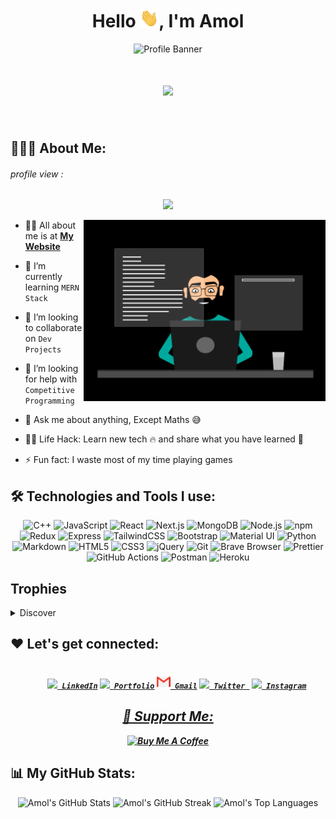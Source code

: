 <h1 align="center">Hello <img src="https://raw.githubusercontent.com/ABSphreak/ABSphreak/master/gifs/Hi.gif" width="30px" height="30px">, I'm Amol</h1>

<!-- Profile banner -->
<div align="center">
  <img src="https://res.cloudinary.com/dlgz2t08o/image/upload/v1729147274/banner_tyfqp6.png" alt="Profile Banner" />
</div>
<h1 align="center">
  <a href="">
    <img src="https://readme-typing-svg.herokuapp.com?lines=Died+too+late+to+explore+the+Earth%2C;born+too+early+to+explore+the+Galaxy%2C;+born+just+in+time+to+explore+Data.">
  </a>
</h1>

<br/>

## 👨🏻‍💻 About Me:

<h6> profile view : </h6>              

<p align="center"><img src="https://profile-counter.glitch.me/Amol5766/count.svg"/></p>

<img src="thoughtworks-gif_dribbble.gif" height="290px" align="right" />

- 🙋‍♂️ All about me is at <a href="https://amol-portfolio-plum.vercel.app/" target="_blank" rel="noopener noreferrer"><strong>My Website</strong></a>

  
- 🌱 I’m currently learning `MERN Stack`
  
- 👯 I’m looking to collaborate on `Dev Projects`
  
- 🤔 I’m looking for help with `Competitive Programming`
  
- 💬 Ask me about anything, Except Maths :sweat_smile:
  
- 👨‍💻 Life Hack: Learn new tech :fire: and share what you have learned :tada:
  
- ⚡ Fun fact: I waste most of my time playing games

## 🛠️ Technologies and Tools I use:

<p align="center">
  <img alt="C++" src="https://img.shields.io/badge/C%2B%2B-00599C?style=for-the-badge&logo=c%2B%2B&logoColor=white" height="25px"/>
  <img alt="JavaScript" src="https://img.shields.io/badge/JavaScript-323330?style=for-the-badge&logo=javascript&logoColor=F7DF1E" height="25px"/>
  <img alt="React" src="https://img.shields.io/badge/React-20232A?style=for-the-badge&logo=react&logoColor=61DAFB" height="25px"/>
  <img alt="Next.js" src="https://img.shields.io/badge/Next-black?style=for-the-badge&logo=next.js&logoColor=white" height="25px"/>
  <img alt="MongoDB" src="https://img.shields.io/badge/MongoDB-13aa52?style=for-the-badge&logo=mongodb&logoColor=white" height="25px"/>
  <img alt="Node.js" src="https://img.shields.io/badge/Node.js-43853d?style=for-the-badge&logo=node.js&logoColor=white" height="25px"/>
  <img alt="npm" src="https://img.shields.io/badge/npm-000000.svg?style=for-the-badge&logo=npm&logoColor=white" height="25px"/>
  <img alt="Redux" src="https://img.shields.io/badge/Redux-764ABC?style=for-the-badge&logo=redux&logoColor=white" height="25px"/>
  <img alt="Express" src="https://img.shields.io/badge/Express-404d59.svg?style=for-the-badge&logo=express&logoColor=61DAFB" height="25px"/>
  <img alt="TailwindCSS" src="https://img.shields.io/badge/Tailwind_CSS-38B2AC?style=for-the-badge&logo=tailwind-css&logoColor=white" height="25px"/>
  <img alt="Bootstrap" src="https://img.shields.io/badge/Bootstrap-563D7C?style=for-the-badge&logo=bootstrap&logoColor=white" height="25px"/>
  <img alt="Material UI" src="https://img.shields.io/badge/Material--UI-0081CB?style=for-the-badge&logo=material-ui&logoColor=white" height="25px"/>
  <img alt="Python" src="https://img.shields.io/badge/Python-14354C?style=for-the-badge&logo=python&logoColor=white" height="25px"/>
  <img alt="Markdown" src="https://img.shields.io/badge/Markdown-000000?style=for-the-badge&logo=markdown&logoColor=white" height="25px"/>
  <img alt="HTML5" src="https://img.shields.io/badge/HTML5-E34F26?style=for-the-badge&logo=html5&logoColor=white" height="25px"/>
  <img alt="CSS3" src="https://img.shields.io/badge/CSS3-1572B6?style=for-the-badge&logo=css3&logoColor=white" height="25px"/>
  <img alt="jQuery" src="https://img.shields.io/badge/jQuery-0769AD.svg?style=for-the-badge&logo=jquery&logoColor=white" height="25px"/>
  <img alt="Git" src="https://img.shields.io/badge/Git-F05032?style=for-the-badge&logo=git&logoColor=white" height="25px"/>
  <img alt="Brave Browser" src="https://img.shields.io/badge/Brave_Browser-FB542B?style=for-the-badge&logo=brave&logoColor=white" height="25px"/>
  <img alt="Prettier" src="https://img.shields.io/badge/Prettier-F7B93E?style=for-the-badge&logo=prettier&logoColor=white" height="25px"/>
  <img alt="GitHub Actions" src="https://img.shields.io/badge/GitHub_Actions-2088FF?style=for-the-badge&logo=github-actions&logoColor=white" height="25px"/>
  <img alt="Postman" src="https://img.shields.io/badge/Postman-FF6C37?style=for-the-badge&logo=postman&logoColor=white" height="25px"/>
  <img alt="Heroku" src="https://img.shields.io/badge/Heroku-430098?style=for-the-badge&logo=heroku&logoColor=white" height="25px"/>
</p>

## Trophies
<details><summary>Discover</summary>
<p align="left">
<img width=900 src="https://github-profile-trophy.vercel.app/?username=Amol5766&column=7&theme=gruvbox&no-frame=true"/>
</details>

## ❤️ Let's get connected:

<h5 align="center">
  <code>
    <a href="https://www.linkedin.com/in/amol-m-82755a255/" title="LinkedIn Profile"><img width="22" src="https://github.com/zumrudu-anka/zumrudu-anka/blob/master/images/linkedin.svg"> LinkedIn</a></code>
  <code><a href="https://amol-portfolio-plum.vercel.app/" title="Portfolio Website"><img width="22" src="https://www.svgrepo.com/show/33980/paperclip.svg"> Portfolio</a></code>
  <code><a href="mailto:amolmaheshwara270@gmail.com" title="Gmail"><img width="22" src="https://github.com/C-mmon/C-mmon/blob/main/svg/gmail.svg"> Gmail</a></code>
  <code><a href="https://twitter.com/@AmolM002" title="Twitter"><img width="22" src="https://upload.wikimedia.org/wikipedia/sco/9/9f/Twitter_bird_logo_2012.svg"> Twitter </a></code>
  <code><a href="https://www.instagram.com/not_amol_ok/" title="Instagram"><img width="22" src="https://upload.wikimedia.org/wikipedia/commons/a/a5/Instagram_icon.png"> Instagram</code>

  ## 🤝 Support Me:

<a href="https://buymeacoffee.com/amol.m" target="_blank"><img src="https://cdn.buymeacoffee.com/buttons/v2/default-violet.png" alt="Buy Me A Coffee" height="60px" width="200px"></a>

## 📊 My GitHub Stats:

<div align="center">
  <img src="https://github-readme-stats.vercel.app/api?username=Amol5766&show_icons=true&theme=radical" alt="Amol's GitHub Stats" />
  <img src="https://github-readme-streak-stats.herokuapp.com/?user=Amol5766&theme=radical" alt="Amol's GitHub Streak" />
  <img src="https://github-readme-stats.vercel.app/api/top-langs/?username=Amol5766&layout=compact&theme=radical" alt="Amol's Top Languages" />
</div>
